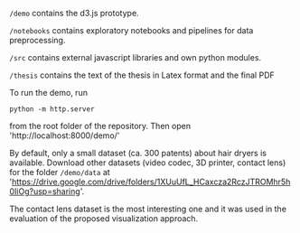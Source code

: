`/demo` contains the d3.js prototype.


`/notebooks` contains exploratory notebooks and pipelines for data preprocessing.


`/src` contains external javascript libraries and own python modules.


`/thesis` contains the text of the thesis in Latex format and the final PDF


To run the demo, run 

`python -m http.server`

from the root folder of the repository. Then open 'http://localhost:8000/demo/'


By default, only a small dataset (ca. 300 patents) about hair dryers is available. Download other datasets (video codec, 3D printer, contact lens) for the folder `/demo/data` at 'https://drive.google.com/drive/folders/1XUuUfL_HCaxcza2RczJTROMhr5h0IiOg?usp=sharing'.


The contact lens dataset is the most interesting one and it was used in the evaluation of the proposed visualization approach.
